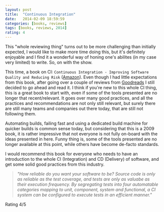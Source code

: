 ```yaml
---
layout: post
title:  "Continuous Integration"
date:   2014-02-09 18:59:59
categories: [books, reviews]
tags: [books, reviews, 2014]
rating: 4
---
```


This "whole reviewing thing" turns out to be more challenging than initially expected, I would like to make more time doing this, but it's definitely enjoyable and I find it a wonderful way of honing one's abilites (in my case very limited) to write. So, on with the show.

This time, a book on CI: `Continuous Integration - Improving Software Quality and Reducing Risk` ([Amazon]). Even though I had little expectations from this book, after going over a couple of reviews from [Goodreads] I still decided to go ahead and read it. I think if you're new to this whole CI thing, this is a great book to start with, even if some of the tools presented are no longer that recent/relevant. It goes over many good practices, and all the practices and recommendations are not only still relevant, but surely there are still many teams and companies out there today, that are still not following them.

Automating builds, failing fast and using a dedicated build machine for quicker builds is common sense today, but considering that this is a 2009 book, it is rather impressive that not everyone is not fully on-board with the ideas presented in here. Funny thing is, some of the tools presented are no longer available at this point, while others have become de-facto standards.

I would recommend this book for everyone who needs to have an introduction to the whole CI (Integration) and CD (Delivery) of software, and get some solid good practices from this industry.

> _"How reliable do you want your software to be? Source code is only as reliable as the test coverage, and tests are only as valuabe as their execution frequency. By segregating tests into four automatable categories mapping to unit, component, system and functional, a CI system can be configured to execute tests in an efficient manner."_

Rating 4/5

[Amazon]: http://www.amazon.com/Continuous-Integration-Improving-Software-Reducing/dp/0321336380
[Goodreads]: http://www.goodreads.com/book/show/1311542.Continuous_Integration
